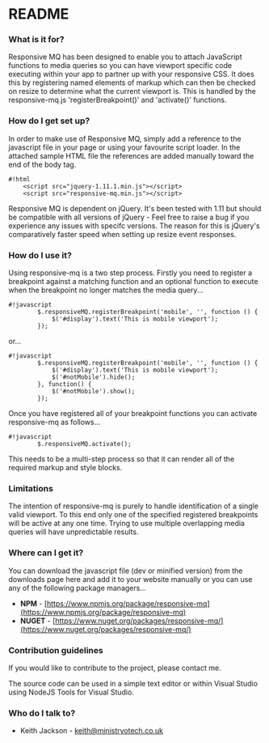 # README #

### What is it for? ###
Responsive MQ has been designed to enable you to attach JavaScript functions to media queries so you can have viewport specific code executing within your app to partner up with your responsive CSS. It does this by registering named elements of markup which can then be checked on resize to determine what the current viewport is. This is handled by the responsive-mq.js 'registerBreakpoint()' and 'activate()' functions.

### How do I get set up? ###
In order to make use of Responsive MQ, simply add a reference to the javascript file in your page or using your favourite script loader.
In the attached sample HTML file the references are added manually toward the end of the body tag.

```
#!html
    <script src="jquery-1.11.1.min.js"></script>
    <script src="responsive-mq.min.js"></script>
```

Responsive MQ is dependent on jQuery. It's been tested with 1.11 but should be compatible with all versions of jQuery - Feel free to raise a bug if you experience any issues with specifc versions. The reason for this is jQuery's comparatively faster speed when setting up resize event responses.

### How do I use it? ###
Using responsive-mq is a two step process. Firstly you need to register a breakpoint against a matching function and an optional function to execute when the breakpoint no longer matches the media query...
```
#!javascript
        $.responsiveMQ.registerBreakpoint('mobile', '', function () {
            $('#display').text('This is mobile viewport');
        });
```
or...
```
#!javascript
        $.responsiveMQ.registerBreakpoint('mobile', '', function () {
            $('#display').text('This is mobile viewport');
            $('#notMobile').hide();
        }, function() {
            $('#notMobile').show();
        });
```
Once you have registered all of your breakpoint functions you can activate responsive-mq as follows...
```
#!javascript
        $.responsiveMQ.activate();
```
This needs to be a multi-step process so that it can render all of the required markup and style blocks.

### Limitations ###
The intention of responsive-mq is purely to handle identification of a single valid viewport. To this end only one of the specified registered breakpoints will be active at any one time. Trying to use multiple overlapping media queries will have unpredictable results.

### Where can I get it? ###
You can download the javascript file (dev or minified version) from the downloads page here and add it to your website manually or you can use any of the following package managers...

- **NPM** - [https://www.npmjs.org/package/responsive-mq](https://www.npmjs.org/package/responsive-mq)
- **NUGET** - [https://www.nuget.org/packages/responsive-mq/](https://www.nuget.org/packages/responsive-mq/)

### Contribution guidelines ###
If you would like to contribute to the project, please contact me.

The source code can be used in a simple text editor or within Visual Studio using NodeJS Tools for Visual Studio.

### Who do I talk to? ###
* Keith Jackson - keith@ministryotech.co.uk